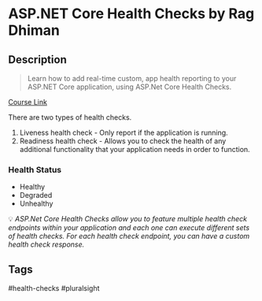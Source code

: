 # ASP.NET Core Health Checks by Rag Dhiman

## Description

> Learn how to add real-time custom, app health reporting to your ASP.NET Core application, using ASP.Net Core Health Checks.

[Course Link](https://www.pluralsight.com/courses/asp-dot-net-core-health-checks)

There are two types of health checks.
1. Liveness health check - Only report if the application is running.
2. Readiness health check - Allows you to check the health of any additional functionality that your application needs in order to function.

### Health Status
- Healthy
- Degraded
- Unhealthy

💡 *ASP.Net Core Health Checks allow you to feature multiple health check endpoints within your application and each one can execute different sets of health checks. For each health check endpoint, you can have a custom health check response.*

## Tags

#health-checks #pluralsight 